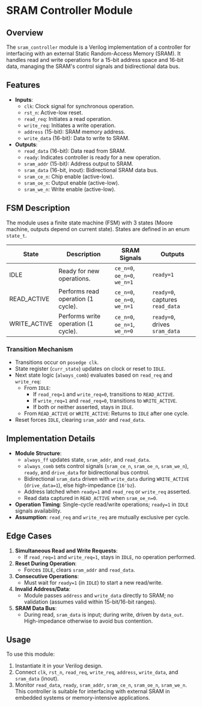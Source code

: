 # SRAM Controller Module

## Overview
The `sram_controller` module is a Verilog implementation of a controller for interfacing with an external Static Random-Access Memory (SRAM). It handles read and write operations for a 15-bit address space and 16-bit data, managing the SRAM's control signals and bidirectional data bus.

## Features
- **Inputs**:
  - `clk`: Clock signal for synchronous operation.
  - `rst_n`: Active-low reset.
  - `read_req`: Initiates a read operation.
  - `write_req`: Initiates a write operation.
  - `address` (15-bit): SRAM memory address.
  - `write_data` (16-bit): Data to write to SRAM.
- **Outputs**:
  - `read_data` (16-bit): Data read from SRAM.
  - `ready`: Indicates controller is ready for a new operation.
  - `sram_addr` (15-bit): Address output to SRAM.
  - `sram_data` (16-bit, inout): Bidirectional SRAM data bus.
  - `sram_ce_n`: Chip enable (active-low).
  - `sram_oe_n`: Output enable (active-low).
  - `sram_we_n`: Write enable (active-low).

## FSM Description
The module uses a finite state machine (FSM) with 3 states (Moore machine, outputs depend on current state). States are defined in an enum `state_t`.

| State         | Description                          | SRAM Signals                     | Outputs                     |
|---------------|--------------------------------------|----------------------------------|-----------------------------|
| IDLE          | Ready for new operations.            | `ce_n=0`, `oe_n=0`, `we_n=1`     | `ready=1`                   |
| READ_ACTIVE   | Performs read operation (1 cycle).   | `ce_n=0`, `oe_n=0`, `we_n=1`     | `ready=0`, captures `read_data` |
| WRITE_ACTIVE  | Performs write operation (1 cycle).  | `ce_n=0`, `oe_n=1`, `we_n=0`     | `ready=0`, drives `sram_data` |

### Transition Mechanism
- Transitions occur on `posedge clk`.
- State register (`curr_state`) updates on clock or reset to `IDLE`.
- Next state logic (`always_comb`) evaluates based on `read_req` and `write_req`:
  - From `IDLE`:
    - If `read_req=1` and `write_req=0`, transitions to `READ_ACTIVE`.
    - If `write_req=1` and `read_req=0`, transitions to `WRITE_ACTIVE`.
    - If both or neither asserted, stays in `IDLE`.
  - From `READ_ACTIVE` or `WRITE_ACTIVE`: Returns to `IDLE` after one cycle.
- Reset forces `IDLE`, clearing `sram_addr` and `read_data`.

## Implementation Details
- **Module Structure**:
  - `always_ff` updates state, `sram_addr`, and `read_data`.
  - `always_comb` sets control signals (`sram_ce_n`, `sram_oe_n`, `sram_we_n`), `ready`, and `drive_data` for bidirectional bus control.
  - Bidirectional `sram_data` driven with `write_data` during `WRITE_ACTIVE` (`drive_data=1`), else high-impedance (`16'bz`).
  - Address latched when `ready=1` and `read_req` or `write_req` asserted.
  - Read data captured in `READ_ACTIVE` when `sram_oe_n=0`.
- **Operation Timing**: Single-cycle read/write operations; `ready=1` in `IDLE` signals availability.
- **Assumption**: `read_req` and `write_req` are mutually exclusive per cycle.

## Edge Cases
1. **Simultaneous Read and Write Requests**:
   - If `read_req=1` and `write_req=1`, stays in `IDLE`, no operation performed.
2. **Reset During Operation**:
   - Forces `IDLE`, clears `sram_addr` and `read_data`.
3. **Consecutive Operations**:
   - Must wait for `ready=1` (in `IDLE`) to start a new read/write.
4. **Invalid Address/Data**:
   - Module passes `address` and `write_data` directly to SRAM; no validation (assumes valid within 15-bit/16-bit ranges).
5. **SRAM Data Bus**:
   - During read, `sram_data` is input; during write, driven by `data_out`. High-impedance otherwise to avoid bus contention.

## Usage
To use this module:
1. Instantiate it in your Verilog design.
2. Connect `clk`, `rst_n`, `read_req`, `write_req`, `address`, `write_data`, and `sram_data` (inout).
3. Monitor `read_data`, `ready`, `sram_addr`, `sram_ce_n`, `sram_oe_n`, `sram_we_n`.
This controller is suitable for interfacing with external SRAM in embedded systems or memory-intensive applications.